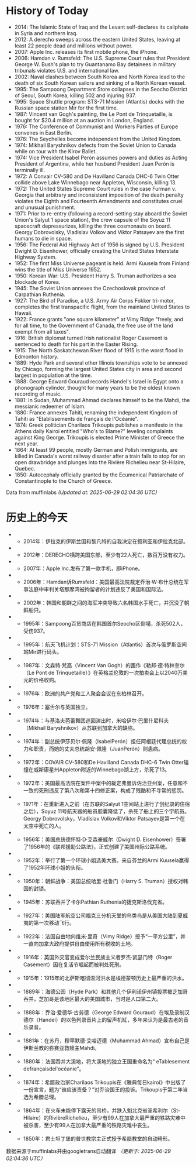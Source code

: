 # History of Today 

- 2014: The Islamic State of Iraq and the Levant self-declares its caliphate in Syria and northern Iraq.
- 2012: A derecho sweeps across the eastern United States, leaving at least 22 people dead and millions without power.
- 2007: Apple Inc. releases its first mobile phone, the iPhone.
- 2006: Hamdan v. Rumsfeld: The U.S. Supreme Court rules that President George W. Bush's plan to try Guantanamo Bay detainees in military tribunals violates U.S. and international law.
- 2002: Naval clashes between South Korea and North Korea lead to the death of six South Korean sailors and sinking of a North Korean vessel.
- 1995: The Sampoong Department Store collapses in the Seocho District of Seoul, South Korea, killing 502 and injuring 937.
- 1995: Space Shuttle program: STS-71 Mission (Atlantis) docks with the Russian space station Mir for the first time.
- 1987: Vincent van Gogh's painting, the Le Pont de Trinquetaille, is bought for $20.4 million at an auction in London, England.
- 1976: The Conference of Communist and Workers Parties of Europe convenes in East Berlin.
- 1976: The Seychelles become independent from the United Kingdom.
- 1974: Mikhail Baryshnikov defects from the Soviet Union to Canada while on tour with the Kirov Ballet.
- 1974: Vice President Isabel Perón assumes powers and duties as Acting President of Argentina, while her husband President Juan Perón is terminally ill.
- 1972: A Convair CV-580 and De Havilland Canada DHC-6 Twin Otter collide above Lake Winnebago near Appleton, Wisconsin, killing 13.
- 1972: The United States Supreme Court rules in the case Furman v. Georgia that arbitrary and inconsistent imposition of the death penalty violates the Eighth and Fourteenth Amendments and constitutes cruel and unusual punishment.
- 1971: Prior to re-entry (following a record-setting stay aboard the Soviet Union's Salyut 1 space station), the crew capsule of the Soyuz 11 spacecraft depressurizes, killing the three cosmonauts on board. Georgy Dobrovolsky, Vladislav Volkov and Viktor Patsayev are the first humans to die in space.
- 1956: The Federal Aid Highway Act of 1956 is signed by U.S. President Dwight D. Eisenhower, officially creating the United States Interstate Highway System.
- 1952: The first Miss Universe pageant is held. Armi Kuusela from Finland wins the title of Miss Universe 1952.
- 1950: Korean War: U.S. President Harry S. Truman authorizes a sea blockade of Korea.
- 1945: The Soviet Union annexes the Czechoslovak province of Carpathian Ruthenia.
- 1927: The Bird of Paradise, a U.S. Army Air Corps Fokker tri-motor, completes the first transpacific flight, from the mainland United States to Hawaii.
- 1922: France grants "one square kilometer" at Vimy Ridge "freely, and for all time, to the Government of Canada, the free use of the land exempt from all taxes".
- 1916: British diplomat turned Irish nationalist Roger Casement is sentenced to death for his part in the Easter Rising.
- 1915: The North Saskatchewan River flood of 1915 is the worst flood in Edmonton history.
- 1889: Hyde Park and several other Illinois townships vote to be annexed by Chicago, forming the largest United States city in area and second largest in population at the time.
- 1888: George Edward Gouraud records Handel's Israel in Egypt onto a phonograph cylinder, thought for many years to be the oldest known recording of music.
- 1881: In Sudan, Muhammad Ahmad declares himself to be the Mahdi, the messianic redeemer of Islam.
- 1880: France annexes Tahiti, renaming the independent Kingdom of Tahiti as "Etablissements de français de l'Océanie".
- 1874: Greek politician Charilaos Trikoupis publishes a manifesto in the Athens daily Kairoi entitled "Who's to Blame?" leveling complaints against King George. Trikoupis is elected Prime Minister of Greece the next year.
- 1864: At least 99 people, mostly German and Polish immigrants, are killed in Canada's worst railway disaster after a train fails to stop for an open drawbridge and plunges into the Rivière Richelieu near St-Hilaire, Quebec.
- 1850: Autocephaly officially granted by the Ecumenical Patriarchate of Constantinople to the Church of Greece.

Data from muffinlabs
*(Updated at: 2025-06-29 02:04:36 UTC)*

# 历史上的今天 

- -  2014年：伊拉克的伊斯兰国和黎凡特的自我决定在叙利亚和伊拉克北部。
- -  2012年：DERECHO横跨美国东部，至少有22人死亡，数百万没有权力。
- -  2007年：Apple Inc.发布了第一款手机，即iPhone。
- -  2006年：Hamdan诉Rumsfeld：美国最高法院裁定乔治·W·布什总统在军事法庭中审判关塔那摩湾被拘留者的计划违反了美国和国际法。
- -  2002年：韩国和朝鲜之间的海军冲突导致六名韩国水手死亡，并沉没了朝鲜船只。
- -  1995年：Sampoong百货商店在韩国首尔Seocho区倒塌，杀死502人，受伤937。
- -  1995年：航天飞机计划：STS-71 Mission（Atlantis）首次与俄罗斯空间站Mir进行码头。
- -  1987年：文森特·梵高（Vincent Van Gogh）的画作《勒邦·德·特林奎尔（Le Pont de Trinquetaille）》在英格兰伦敦的一次拍卖会上以2040万美元的价格收购。
- -  1976年：欧洲的共产党和工人聚会会议在东柏林召开。
- -  1976年：塞舌尔与英国独立。
- -  1974年：与基洛夫芭蕾舞团巡回演出时，米哈伊尔·巴里什尼科夫（Mikhail Baryshnikov）从苏联到加拿大的缺陷。
- -  1974年：副总统伊莎贝尔·佩隆（IsabelPerón）担任阿根廷代理总统的权力和职责，而她的丈夫总统胡安·佩隆（JuanPerón）则患病。
- -  1972年：COVAIR CV-580和De Havilland Canada DHC-6 Twin Otter碰撞在威斯康星州Appleton附近的Winnebago湖上方，杀死了13。
- -  1972年：美国最高法院在案件中案中的裁定弗曼诉佐治亚州案，任意和不一致的死刑违反了第八次和第十四修正案，构成了残酷和不寻常的惩罚。
- -  1971年：在重新进入之前（在苏联的Salyut 1空间站上进行了创纪录的住宿之后），Soyuz 11号航天器的船员胶囊降低了，杀死了船上的三个宇航员。Georgy Dobrovolsky，Vladislav Volkov和Viktor Patsayev是第一个在太空中死亡的人。
- -  1956年：美国总统德怀特·D·艾森豪威尔（Dwight D. Eisenhower）签署了1956年的《联邦援助公路法》，正式创建了美国州际公路系统。
- -  1952年：举行了第一个环球小姐选美大赛。来自芬兰的Armi Kuusela赢得了1952年环球小姐的头衔。
- -  1950年：朝鲜战争：美国总统哈里·杜鲁门（Harry S. Truman）授权对韩国的封锁。
- -  1945年：苏联吞并了卡尔Pathian Ruthenia的捷克斯洛伐克省。
- -  1927年：美国陆军航空公司福克三分机天堂的鸟类鸟是从美国大陆到夏威夷的第一次移动飞行。
- -  1922年：法国自由地向维米·里奇（Vimy Ridge）授予“一平方公里”，并一直向加拿大政府提供自由使用所有税收的土地。
- -  1916年：英国外交官变成爱尔兰民族主义者罗杰·凯瑟门特（Roger Casement）因在复活节崛起而被判处死刑。
- -  1915年：1915年的北萨斯喀彻温河洪水是埃德蒙顿历史上最严重的洪水。
- -  1889年：海德公园（Hyde Park）和其他几个伊利诺伊州镇投票被芝加哥吞并，芝加哥是该地区最大的美国城市，当时是人口第二大。
- -  1888年：乔治·爱德华·古劳德（George Edward Gouraud）在埃及录制汉德尔（Handel）的以色列录音片上的留声机缸，多年来认为是最古老的音乐录音。
- -  1881年：在苏丹，穆罕默德·艾哈迈德（Muhammad Ahmad）宣布自己是伊斯兰教的弥赛亚救赎主Mahdi。
- -  1880年：法国吞并大溪地，将大溪地的独立王国重命名为“ eTablesement defrançaisdel'océanie”。
- -  1874年：希腊政治家Charilaos Trikoupis在《雅典每日kairoi》中出版了一份宣言，题为“谁应该责备？”对乔治国王的投诉。Trikoupis于第二年当选为希腊总理。
- -  1864年：在火车未能停下露天的吊桥，并跌入魁北克省圣希利尔（St-Hilaire）的RivièreRichelieu，至少有99人在加拿大最严重的铁路灾难中被杀害，至少有99人在加拿大最严重的铁路灾难中丧生。
- -  1850年：君士坦丁堡的普世教宗主正式授予希腊教堂的自动畸形。

数据来源于muffinlabs并由googletrans自动翻译
*（更新于: 2025-06-29 02:04:36 UTC）*